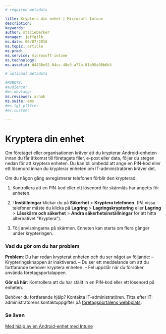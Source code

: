 ```yaml
---
# required metadata

title: Kryptera din enhet | Microsoft Intune
description:
keywords:
author: staciebarker
manager: jeffgilb
ms.date: 06/07/2016
ms.topic: article
ms.prod:
ms.service: microsoft-intune
ms.technology:
ms.assetid: d4430e92-04cc-48e9-a77a-81b95a90b6b3

# optional metadata

#ROBOTS:
#audience:
#ms.devlang:
ms.reviewer: arnab
ms.suite: ems
#ms.tgt_pltfrm:
#ms.custom:

---
```



# Kryptera din enhet

Om företaget eller organisationen kräver att du krypterar Android-enheten innan du får åtkomst till företagets filer, e-post eller data, följer du stegen nedan för att kryptera enheten. Du kan bli ombedd att ange en PIN-kod eller ett lösenord innan du krypterar enheten om IT-administratören kräver det.

Om du någon gång avregistrerar telefonen förblir den krypterad. 

1.  Kontrollera att en PIN-kod eller ett lösenord för skärmlås har angetts för enheten. 

2.  I **Inställningar** klickar du på **Säkerhet** &gt; **Kryptera telefonen**.
    (På vissa telefoner måste du klicka på **Lagring** &gt; **Lagringskryptering** eller **Lagring** &gt; **Låsskärm och säkerhet** &gt; **Andra säkerhetsinställningar** för att hitta alternativet "Kryptera").

3.  Följ anvisningarna på skärmen. Enheten kan starta om flera gånger under krypteringen.

### Vad du gör om du har problem
**Problem**: Du har redan krypterat enheten och du ser något av följande: – Krypteringsknappen är inaktiverad.
– Du ser ett meddelande om att du fortfarande behöver kryptera enheten.
– Fel uppstår när du försöker använda företagsportalappen.

**Gör så här**: Kontrollera att du har ställt in en PIN-kod eller ett lösenord på enheten.

Behöver du fortfarande hjälp? Kontakta IT-administratören. Titta efter IT-administratörens kontaktuppgifter på [företagsportalens webbplats](http://portal.manage.microsoft.com).

### Se även
[Med hjälp av en Android-enhet med Intune](using-your-android-device-with-intune.md)



<!--HONumber=Jun16_HO1-->


